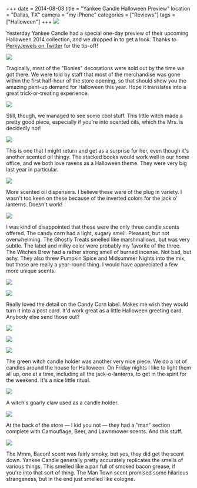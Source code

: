 +++
date = 2014-08-03
title = "Yankee Candle Halloween Preview"
location = "Dallas, TX"
camera = "my iPhone"
categories = ["Reviews"]
tags = ["Halloween"]
+++
![](http://1.bp.blogspot.com/-6FJ3nuF1Rq0/U96JVc7d8MI/AAAAAAAAAvw/1XjHAlNOflA/s1600/IMG_1603.jpg)

<!--more-->

Yesterday Yankee Candle had a special one-day preview of their upcoming Halloween 2014 collection, and we dropped in to get a look. Thanks to [PerkyJewels on Twitter](https://twitter.com/perkyjewels?lang=en) for the tip-off!

![](http://2.bp.blogspot.com/-oO4lF5AxifE/U96JOwWS_pI/AAAAAAAAAuo/_56VA2uKL2I/s1600/IMG_1581.jpg)

Tragically, most of the "Bonies" decorations were sold out by the time we got there. We were told by staff that most of the merchandise was gone within the first half-hour of the store opening, so that should show you the amazing pent-up demand for Halloween this year. Hope it translates into a great trick-or-treating experience.

![](http://1.bp.blogspot.com/-4Y0c-BhyBbg/U96JO8-1BnI/AAAAAAAAAuk/yTkl5rSnNv4/s1600/IMG_1582.jpg)

Still, though, we managed to see some cool stuff. This little witch made a pretty good piece, especially if you're into scented oils, which the Mrs. is decidedly not!

![](http://3.bp.blogspot.com/-ReAQUkx3oCU/U96JO8aXuUI/AAAAAAAAAug/TCBXYta8vVw/s1600/IMG_1583.jpg)

This is one that I might return and get as a surprise for her, even though it's another scented oil thingy. The stacked books would work well in our home office, and we both love ravens as a Halloween theme. They were very big last year in particular.

![](http://1.bp.blogspot.com/-_0AJKxkERW0/U96JTSZD5QI/AAAAAAAAAv4/DUIRsBuTW3M/s1600/IMG_1584.jpg)

More scented oil dispensers. I believe these were of the plug in variety. I wasn't too keen on these because of the inverted colors for the jack o' lanterns. Doesn't work!

![](http://2.bp.blogspot.com/-iyWOvL8CeOU/U96JQiJEQDI/AAAAAAAAAuw/q08uB0F2z94/s1600/IMG_1588.jpg)

I was kind of disappointed that these were the only three candle scents offered. The candy corn had a light, sugary smell. Pleasant, but not overwhelming. The Ghostly Treats smelled like marshmallows, but was very subtle. The label and milky color were probably my favorite of the three. The Witches Brew had a rather strong smell of burned incense. Not bad, but ashy. They also threw Pumpkin Spice and Midsummer Nights into the mix, but those are really a year-round thing. I would have appreciated a few more unique scents.

![](http://4.bp.blogspot.com/-ZTUTPeYyAIE/U96JQM3LaEI/AAAAAAAAAus/oX7MV4y1IpA/s1600/IMG_1585.jpg)

![](http://2.bp.blogspot.com/-5kjNPNV-mFQ/U96JT2dyOWI/AAAAAAAAAvU/FeyumvXQXEQ/s1600/IMG_1599.jpg)

Really loved the detail on the Candy Corn label. Makes me wish they would turn it into a post card. It'd work great as a little Halloween greeting card. Anybody else send those out?

![](http://3.bp.blogspot.com/-r5ded2QydlY/U96JRESK05I/AAAAAAAAAu8/f9ytu7SWxT4/s1600/IMG_1593.jpg)

![](http://3.bp.blogspot.com/-KqEpVH61yDU/U96JR0mcPKI/AAAAAAAAAvA/RRN4Das3A3E/s1600/IMG_1594.JPG)

![](http://3.bp.blogspot.com/-hnUNnctYWg4/U96JTMTflEI/AAAAAAAAAvI/YBAFAjmCHws/s1600/IMG_1595.jpg)

The green witch candle holder was another very nice piece. We do a lot of candles around the house for Halloween. On Friday nights I like to light them all up, one at a time, including all the jack-o-lanterns, to get in the spirit for the weekend. It's a nice little ritual.

![](http://3.bp.blogspot.com/-97O1iHVSKUY/U96JTZH6Z_I/AAAAAAAAAvQ/F2hOP4KKE1M/s1600/IMG_1597.jpg)

A witch's gnarly claw used as a candle holder.

![](http://1.bp.blogspot.com/-VmmB0TWi4oM/U96JUfjPc8I/AAAAAAAAAvg/eJwXpNHMYYY/s1600/IMG_1600.jpg)

At the back of the store — I kid you not — they had a "man" section complete with Camouflage, Beer, and Lawnmower scents. And this stuff.

![](http://1.bp.blogspot.com/-m7wblVqsO94/U96JUmRQJrI/AAAAAAAAAvk/2mQhFDPF8vI/s1600/IMG_1601.jpg)

The Mmm, Bacon! scent was fairly smoky, but yes, they did get the scent down. Yankee Candle generally pretty accurately replicates the smells of various things. This smelled like a pan full of smoked bacon grease, if you're into that sort of thing. The Man Town scent promised some hilarious strangeness, but in the end just smelled like cologne.
